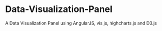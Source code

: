 # Data-Visualization-Panel
A Data Visualization Panel using AngularJS, vis.js, highcharts.js and D3.js
